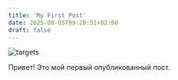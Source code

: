 ```yaml
---
title: 'My First Post'
date: 2025-08-05T09:20:51+02:00
draft: false
---
```


![targets](https://i.pinimg.com/1200x/49/cf/ee/49cfee98463977d1b7a88dfe7453a980.jpg)

Привет! Это мой первый опубликованный пост.
